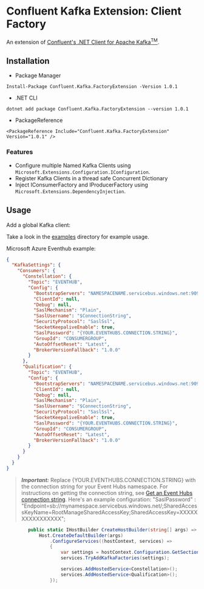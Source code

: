 # Confluent Kafka Extension: Client Factory
An extension of [Confluent's .NET Client for Apache Kafka<sup>TM</sup>](https://github.com/confluentinc/confluent-kafka-dotnet).

## Installation

* Package Manager
```
Install-Package Confluent.Kafka.FactoryExtension -Version 1.0.1
```

* .NET CLI
```
dotnet add package Confluent.Kafka.FactoryExtension --version 1.0.1
```

* PackageReference
```
<PackageReference Include="Confluent.Kafka.FactoryExtension" Version="1.0.1" />
```

### Features
* Configure multiple Named Kafka Clients using `Microsoft.Extensions.Configuration.IConfiguration`.
* Register Kafka Clients in a thread safe Concurrent Dictionary
* Inject IConsumerFactory and IProducerFactory using `Microsoft.Extensions.DependencyInjection`.

## Usage

Add a global Kafka client:

Take a look in the [examples](examples) directory for example usage.

Microsoft Azure Eventhub example:
```json
{
  "KafkaSettings": {
    "Consumers": {
      "Constellation": {
        "Topic": "EVENTHUB",
        "Config": {
          "BootstrapServers": "NAMESPACENAME.servicebus.windows.net:9093",
          "ClientId": null,
          "Debug": null,
          "SaslMechanism": "Plain",
          "SaslUsername": "$ConnectionString",
          "SecurityProtocol": "SaslSsl",
          "SocketKeepaliveEnable": true,
          "SaslPassword": "{YOUR.EVENTHUBS.CONNECTION.STRING}",
          "GroupId": "CONSUMERGROUP",
          "AutoOffsetReset": "Latest",
          "BrokerVersionFallback": "1.0.0"
        }
      },
      "Qualification": {
        "Topic": "EVENTHUB",
        "Config": {
          "BootstrapServers": "NAMESPACENAME.servicebus.windows.net:9093",
          "ClientId": null,
          "Debug": null,
          "SaslMechanism": "Plain",
          "SaslUsername": "$ConnectionString",
          "SecurityProtocol": "SaslSsl",
          "SocketKeepaliveEnable": true,
          "SaslPassword": "{YOUR.EVENTHUBS.CONNECTION.STRING}",
          "GroupId": "CONSUMERGROUP",
          "AutoOffsetReset": "Latest",
          "BrokerVersionFallback": "1.0.0"
        }
      }
    }
  }
}

```
> **_Important:_**  Replace {YOUR.EVENTHUBS.CONNECTION.STRING} with the connection string for your Event Hubs namespace. 
> For instructions on getting the connection string, 
> see [Get an Event Hubs connection string](https://docs.microsoft.com/en-us/azure/event-hubs/event-hubs-get-connection-string). 
> Here's an example configuration: 
> "SaslPassword" : "Endpoint=sb://mynamespace.servicebus.windows.net/;SharedAccessKeyName=RootManageSharedAccessKey;SharedAccessKey=XXXXXXXXXXXXXXXX";

```c#
        public static IHostBuilder CreateHostBuilder(string[] args) =>
            Host.CreateDefaultBuilder(args)
                .ConfigureServices((hostContext, services) =>
                {
                    var settings = hostContext.Configuration.GetSection(nameof(KafkaSettings)).Get<KafkaSettings>();
                    services.TryAddKafkaFactories(settings);

                    services.AddHostedService<Constellation>();
                    services.AddHostedService<Qualification>();
                });
```
